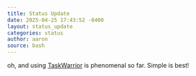 ```yaml
---
title: Status Update
date: 2025-04-25 17:43:52 -0400
layout: status_update
categories: status
author: aaron
source: bash
---
```

oh, and using [TaskWarrior](https://taskwarrior.org) is phenomenal so far. Simple is best!

